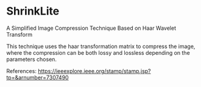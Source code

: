 # ShrinkLite
A Simplified Image Compression Technique Based on Haar Wavelet Transform

This technique uses the haar transformation matrix to compress the image, where the compression can be both lossy and lossless depending on the parameters chosen.

References:
https://ieeexplore.ieee.org/stamp/stamp.jsp?tp=&arnumber=7307490
